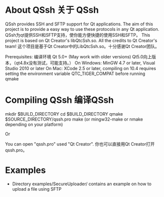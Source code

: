 
About QSsh
关于 QSsh
==========

QSsh provides SSH and SFTP support for Qt applications. The aim of this project 
is to provide a easy way to use these protocols in any Qt application.
QSsh为qt提供SSH和SFTP支持，使你能方便快捷的使用SSH和SFTP。
This project is based on Qt Creator's libQtcSsh.so. All the credits to
Qt Creator's team!
这个项目是基于Qt Creator中的LibQtcSsh.so。十分感谢Qt Creator团队。

Prerequisites:
编译环境
Qt 5.0+ (May work with older versions) Qt5.0向上版本，（qt4.8x没有测试，可能支持。）
On Windows: MinGW 4.7 or later, Visual Studio 2010 or later
On Mac: XCode 2.5 or later, compiling on 10.4 requires setting the environment variable QTC_TIGER_COMPAT before running qmake

Compiling QSsh
编译QSsh
==============
mkdir $BUILD_DIRECTORY
cd $BUILD_DIRECTORY
qmake $SOURCE_DIRECTORY/qssh.pro
make (or mingw32-make or nmake depending on your platform)

Or

You can open "qssh.pro" used "Qt Creator".
你也可以直接用Qt Creator打开qssh.pro。

Examples
========

 - Directory examples/SecureUploader/ contains an example on how to upload
   a file using SFTP
